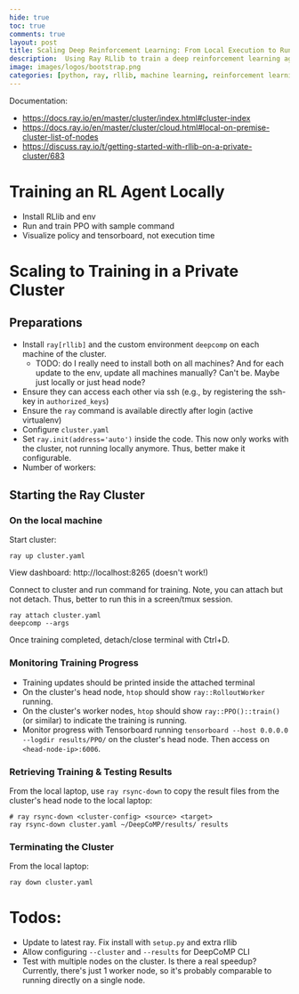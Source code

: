 ```yaml
---
hide: true
toc: true
comments: true
layout: post
title: Scaling Deep Reinforcement Learning: From Local Execution to Running a Cluster
description:  Using Ray RLlib to train a deep reinforcement learning agent (PPO) in a custom environment on a private cluster.
image: images/logos/bootstrap.png
categories: [python, ray, rllib, machine learning, reinforcement learning, cluster]
---
```


Documentation:
* https://docs.ray.io/en/master/cluster/index.html#cluster-index
* https://docs.ray.io/en/master/cluster/cloud.html#local-on-premise-cluster-list-of-nodes
* https://discuss.ray.io/t/getting-started-with-rllib-on-a-private-cluster/683

# Training an RL Agent Locally

* Install RLlib and env
* Run and train PPO with sample command
* Visualize policy and tensorboard, not execution time

# Scaling to Training in a Private Cluster

## Preparations

* Install `ray[rllib]` and the custom environment `deepcomp` on each machine of the cluster. 
  * TODO: do I really need to install both on all machines? And for each update to the env, update all machines manually? Can't be. Maybe just locally or just head node?
* Ensure they can access each other via ssh (e.g., by registering the ssh-key in `authorized_keys`)
* Ensure the `ray` command is available directly after login (active virtualenv)
* Configure `cluster.yaml`
* Set `ray.init(address='auto')` inside the code. This now only works with the cluster, not running locally anymore. Thus, better make it configurable.
* Number of workers: 

## Starting the Ray Cluster

### On the local machine

Start cluster:
```
ray up cluster.yaml
```

View dashboard: http://localhost:8265 (doesn't work!)

Connect to cluster and run command for training.
Note, you can attach but not detach. Thus, better to run this in a screen/tmux session.
```
ray attach cluster.yaml
deepcomp --args
```

Once training completed, detach/close terminal with Ctrl+D.

### Monitoring Training Progress

* Training updates should be printed inside the attached terminal
* On the cluster's head node, `htop` should show `ray::RolloutWorker` running.
* On the cluster's worker nodes, `htop` should show `ray::PPO()::train()` (or similar) to indicate the training is running.
* Monitor progress with Tensorboard running `tensorboard --host 0.0.0.0 --logdir results/PPO/` on the cluster's head node. Then access on `<head-node-ip>:6006`.

### Retrieving Training & Testing Results

From the local laptop, use `ray rsync-down` to copy the result files from the cluster's head node to the local laptop:
```
# ray rsync-down <cluster-config> <source> <target>
ray rsync-down cluster.yaml ~/DeepCoMP/results/ results
```

### Terminating the Cluster

From the local laptop:
```
ray down cluster.yaml
```

# Todos:

* Update to latest ray. Fix install with `setup.py` and extra rllib
* Allow configuring `--cluster` and `--results` for DeepCoMP CLI
* Test with multiple nodes on the cluster. Is there a real speedup? Currently, there's just 1 worker node, so it's probably comparable to running directly on a single node.


